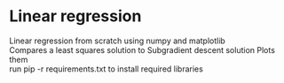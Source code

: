 # Linear regression 
Linear regression from scratch using numpy and matplotlib  
Compares a least squares solution to Subgradient descent solution Plots them\
run pip -r requirements.txt to install required libraries 
